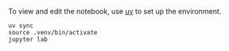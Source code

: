 To view and edit the notebook, use [uv](https://docs.astral.sh/uv/) to set up the environment.

```
uv sync
source .venv/bin/activate
jupyter lab
```
